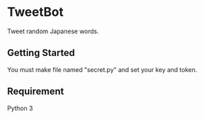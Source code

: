 # TweetBot

Tweet random Japanese words.


## Getting Started

You must make file named "secret.py" and set your key and token.  

## Requirement

Python 3
